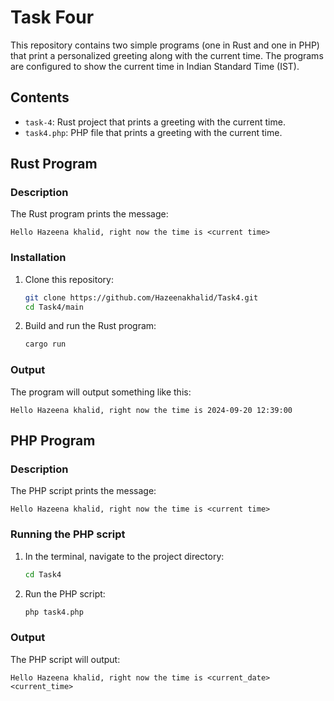 # Task Four

This repository contains two simple programs (one in Rust and one in PHP) that print a personalized greeting along with the current time. The programs are configured to show the current time in Indian Standard Time (IST).

## Contents

- `task-4`: Rust project that prints a greeting with the current time.
- `task4.php`: PHP file that prints a greeting with the current time.

## Rust Program

### Description

The Rust program prints the message:

```
Hello Hazeena khalid, right now the time is <current time>
```

### Installation

1. Clone this repository:

    ```bash
    git clone https://github.com/Hazeenakhalid/Task4.git
    cd Task4/main
    ```

2. Build and run the Rust program:

    ```bash
    cargo run
    ```

### Output

The program will output something like this:

```
Hello Hazeena khalid, right now the time is 2024-09-20 12:39:00
```

## PHP Program

### Description

The PHP script prints the message:

```
Hello Hazeena khalid, right now the time is <current time>
```

### Running the PHP script

1. In the terminal, navigate to the project directory:

    ```bash
    cd Task4
    ```

2. Run the PHP script:

    ```bash
    php task4.php
    ```

### Output

The PHP script will output:

```
Hello Hazeena khalid, right now the time is <current_date> <current_time>
```

